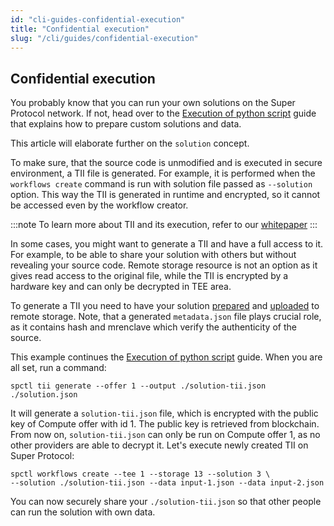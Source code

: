 ```yaml
---
id: "cli-guides-confidential-execution"
title: "Confidential execution"
slug: "/cli/guides/confidential-execution"
---
```


## Confidential execution

You probably know that you can run your own solutions on the Super Protocol network. If not, head over to the [Execution of python script](/testnet/cli/guides/python-script) guide that explains how to prepare custom solutions and data.

This article will elaborate further on the `solution` concept.

To make sure, that the source code is unmodified and is executed in secure environment, a TII file is generated. For example, it is performed when the `workflows create` command is run with solution file passed as `--solution` option. This way the TII is generated in runtime and encrypted, so it cannot be accessed even by the workflow creator. 

:::note
To learn more about TII and its execution, refer to our [whitepaper](/whitepaper/tee-provider#passing-parameters-to-the-loader)
:::

In some cases, you might want to generate a TII and have a full access to it. For example, to be able to share your solution with others but without revealing your source code. Remote storage resource is not an option as it gives read access to the original file, while the TII is encrypted by a hardware key and can only be decrypted in TEE area.

To generate a TII you need to have your solution [prepared](/testnet/cli/commands/solutions/prepare) and [uploaded](/testnet/cli/commands/files/upload) to remote storage. Note, that a generated `metadata.json` file plays crucial role, as it contains hash and mrenclave which verify the authenticity of the source.

This example continues the [Execution of python script](/testnet/cli/guides/python-script) guide. When you are all set, run a command:

```
spctl tii generate --offer 1 --output ./solution-tii.json ./solution.json
```

It will generate a `solution-tii.json` file, which is encrypted with the public key of Compute offer with id 1. The public key is retrieved from blockchain. From now on, `solution-tii.json` can only be run on Compute offer 1, as no other providers are able to decrypt it. Let's execute newly created TII on Super Protocol:

```
spctl workflows create --tee 1 --storage 13 --solution 3 \
--solution ./solution-tii.json --data input-1.json --data input-2.json
```

You can now securely share your `./solution-tii.json` so that other people can run the solution with own data.